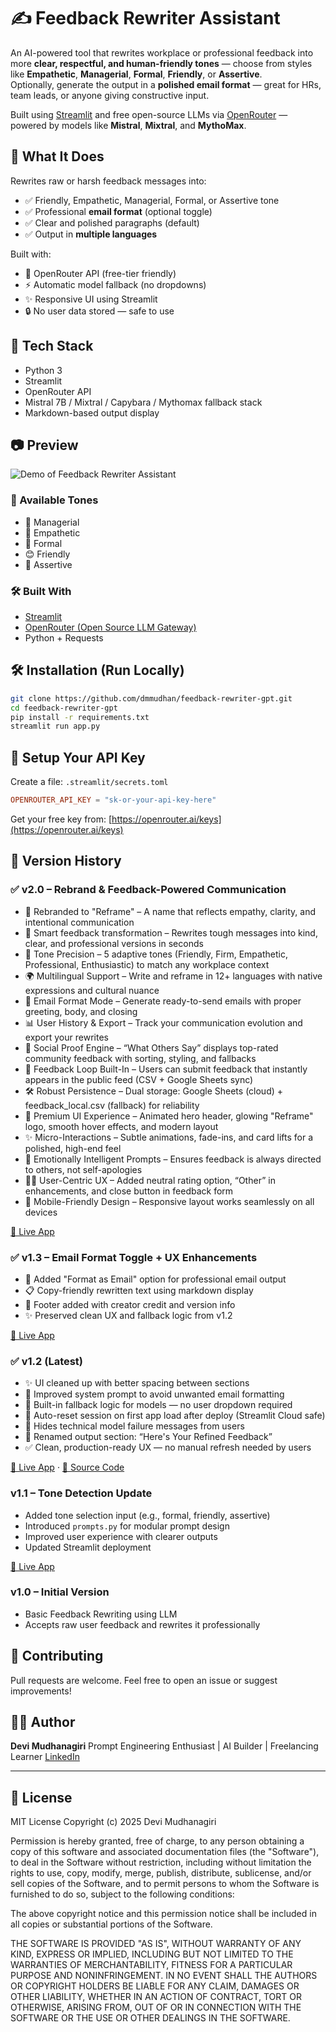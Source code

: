# ✍️ Feedback Rewriter Assistant

An AI-powered tool that rewrites workplace or professional feedback into more **clear, respectful, and human-friendly tones** — choose from styles like **Empathetic**, **Managerial**, **Formal**, **Friendly**, or **Assertive**.  
Optionally, generate the output in a **polished email format** — great for HRs, team leads, or anyone giving constructive input.

Built using [Streamlit](https://streamlit.io/) and free open-source LLMs via [OpenRouter](https://openrouter.ai) — powered by models like **Mistral**, **Mixtral**, and **MythoMax**.


## 🧠 What It Does

Rewrites raw or harsh feedback messages into:

- ✅ Friendly, Empathetic, Managerial, Formal, or Assertive tone
- ✅ Professional **email format** (optional toggle)
- ✅ Clear and polished paragraphs (default)
- ✅ Output in **multiple languages**

Built with:
- 🧠 OpenRouter API (free-tier friendly)
- ⚡ Automatic model fallback (no dropdowns)
- ✨ Responsive UI using Streamlit
- 🔒 No user data stored — safe to use


## 📆 Tech Stack

- Python 3
- Streamlit
- OpenRouter API
- Mistral 7B / Mixtral / Capybara / Mythomax fallback stack
- Markdown-based output display

## 📷 Preview

![Demo of Feedback Rewriter Assistant](Screenshot.png)

### 🎨 Available Tones

- 🧭 Managerial  
- 💖 Empathetic  
- 🧾 Formal  
- 😊 Friendly  
- 💼 Assertive

### 🛠️ Built With

- [Streamlit](https://streamlit.io/)
- [OpenRouter (Open Source LLM Gateway)](https://openrouter.ai/)
- Python + Requests


## 🛠️ Installation (Run Locally)

```bash
git clone https://github.com/dmmudhan/feedback-rewriter-gpt.git
cd feedback-rewriter-gpt
pip install -r requirements.txt
streamlit run app.py
```

## 🔐 Setup Your API Key

Create a file: `.streamlit/secrets.toml`

```toml
OPENROUTER_API_KEY = "sk-or-your-api-key-here"
```

Get your free key from: [https://openrouter.ai/keys](https://openrouter.ai/keys)


## 🧾 Version History

### ✅ v2.0 – Rebrand & Feedback-Powered Communication

- 🔄 Rebranded to "Reframe" – A name that reflects empathy, clarity, and intentional communication
- 💬 Smart feedback transformation – Rewrites tough messages into kind, clear, and professional versions in seconds
- 🎯 Tone Precision – 5 adaptive tones (Friendly, Firm, Empathetic, Professional, Enthusiastic) to match any workplace context
- 🌍 Multilingual Support – Write and reframe in 12+ languages with native expressions and cultural nuance
- 📧 Email Format Mode – Generate ready-to-send emails with proper greeting, body, and closing
- 📊 User History & Export – Track your communication evolution and export your rewrites
- 🌟 Social Proof Engine – “What Others Say” displays top-rated community feedback with sorting, styling, and fallbacks
- 🔁 Feedback Loop Built-In – Users can submit feedback that instantly appears in the public feed (CSV + Google Sheets sync)
- 🛠️ Robust Persistence – Dual storage: Google Sheets (cloud) + feedback_local.csv (fallback) for reliability
- 🎨 Premium UI Experience – Animated hero header, glowing "Reframe" logo, smooth hover effects, and modern layout
- ✨ Micro-Interactions – Subtle animations, fade-ins, and card lifts for a polished, high-end feel
- 🧩 Emotionally Intelligent Prompts – Ensures feedback is always directed to others, not self-apologies
- 🧑‍💼 User-Centric UX – Added neutral rating option, “Other” in enhancements, and close button in feedback form
- 📱 Mobile-Friendly Design – Responsive layout works seamlessly on all devices

[🔗 Live App](https://feedback-rewriter-gpt-atrt5b3gbjdgr5ly3mqjtn.streamlit.app/)

### ✅ v1.3 – Email Format Toggle + UX Enhancements

- 📧 Added "Format as Email" option for professional email output
- 📋 Copy-friendly rewritten text using markdown display
- 🦶 Footer added with creator credit and version info
- ✨ Preserved clean UX and fallback logic from v1.2

[🔗 Live App](https://feedback-rewriter-gpt-ciwy4jjbnswedu3wgppmss.streamlit.app/)


### ✅ v1.2 (Latest)
- ✨ UI cleaned up with better spacing between sections
- 🧠 Improved system prompt to avoid unwanted email formatting
- 🔄 Built-in fallback logic for models — no user dropdown required
- 🎯 Auto-reset session on first app load after deploy (Streamlit Cloud safe)
- 🚫 Hides technical model failure messages from users
- 💬 Renamed output section: “Here's Your Refined Feedback”
- ✅ Clean, production-ready UX — no manual refresh needed by users

[🔗 Live App](https://feedback-rewriter-gpt-2epkjjin5zogy4mbdwhded.streamlit.app/) · [📂 Source Code](https://github.com/dmmudhan/feedback-rewriter-gpt)

### v1.1 – Tone Detection Update
- Added tone selection input (e.g., formal, friendly, assertive)
- Introduced `prompts.py` for modular prompt design
- Improved user experience with clearer outputs
- Updated Streamlit deployment

[🔗 Live App](https://feedback-rewriter-gpt-caht6hciagxykx52hz6xnh.streamlit.app/)

### v1.0 – Initial Version
- Basic Feedback Rewriting using LLM
- Accepts raw user feedback and rewrites it professionally


## 🤝 Contributing

Pull requests are welcome. Feel free to open an issue or suggest improvements!


## 🧑‍💼 Author

**Devi Mudhanagiri**
Prompt Engineering Enthusiast | AI Builder | Freelancing Learner
[LinkedIn](https://www.linkedin.com/in/devimuthyam/)

---

## 📝 License

MIT License
Copyright (c) 2025 Devi Mudhanagiri

Permission is hereby granted, free of charge, to any person obtaining a copy
of this software and associated documentation files (the "Software"), to deal
in the Software without restriction, including without limitation the rights
to use, copy, modify, merge, publish, distribute, sublicense, and/or sell
copies of the Software, and to permit persons to whom the Software is
furnished to do so, subject to the following conditions:

The above copyright notice and this permission notice shall be included in
all copies or substantial portions of the Software.

THE SOFTWARE IS PROVIDED "AS IS", WITHOUT WARRANTY OF ANY KIND, EXPRESS OR
IMPLIED, INCLUDING BUT NOT LIMITED TO THE WARRANTIES OF MERCHANTABILITY,
FITNESS FOR A PARTICULAR PURPOSE AND NONINFRINGEMENT. IN NO EVENT SHALL THE
AUTHORS OR COPYRIGHT HOLDERS BE LIABLE FOR ANY CLAIM, DAMAGES OR OTHER
LIABILITY, WHETHER IN AN ACTION OF CONTRACT, TORT OR OTHERWISE, ARISING FROM,
OUT OF OR IN CONNECTION WITH THE SOFTWARE OR THE USE OR OTHER DEALINGS IN
THE SOFTWARE.
